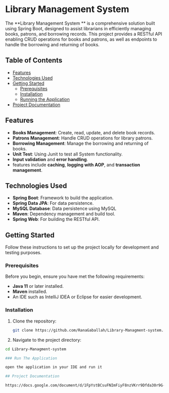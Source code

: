 # Library Management System 

The **Library Management System ** is a comprehensive solution built using Spring Boot, designed to assist librarians in efficiently managing books, patrons, and borrowing records. This project provides a RESTful API enabling CRUD operations for books and patrons, as well as endpoints to handle the borrowing and returning of books.

## Table of Contents

- [Features](#features)
- [Technologies Used](#technologies-used)
- [Getting Started](#getting-started)
  - [Prerequisites](#prerequisites)
  - [Installation](#installation)
  - [Running the Application](#running-the-application)
- [Project Documentation](#project-documentation)

## Features

- **Books Management**: Create, read, update, and delete book records.
- **Patrons Management**: Handle CRUD operations for library patrons.
- **Borrowing Management**: Manage the borrowing and returning of books.
- **Unit Test**: Using Junit to test all System functionality.
- **Input validation** and **error handling**.
- features include **caching**, **logging with AOP**, and **transaction management**.

## Technologies Used

- **Spring Boot**: Framework to build the application.
- **Spring Data JPA**: For data persistence.
- **MySQL Database**: Data persistence using MySQL
- **Maven**: Dependency management and build tool.
- **Spring Web**: For building the RESTful API.

## Getting Started

Follow these instructions to set up the project locally for development and testing purposes.

### Prerequisites

Before you begin, ensure you have met the following requirements:

- **Java 11** or later installed.
- **Maven** installed.
- An IDE such as IntelliJ IDEA or Eclipse for easier development.

### Installation

1. Clone the repository:

   ```bash
   git clone https://github.com/RanaGaballah/Library-Managment-system.git
   
2. Navigate to the project directory:

  ```bash
  cd Library-Managment-system

### Run The Application

open the application in your IDE and run it

## Project Documentation

https://docs.google.com/document/d/1FpYstBCsuFNImFiyF8nzVKrr9Dfda30r9G-FHaMpUJI/edit?usp=sharing

